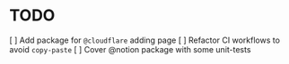 # TODO

[ ] Add package for `@cloudflare` adding page
[ ] Refactor CI workflows to avoid `copy-paste`
[ ] Cover @notion package with some unit-tests
